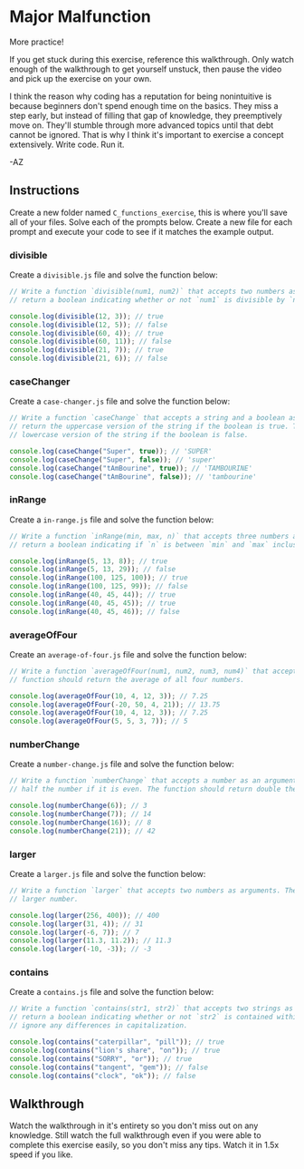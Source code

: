 # Major Malfunction

More practice!

If you get stuck during this exercise, reference this walkthrough. Only watch enough of the
walkthrough to get yourself unstuck, then pause the video and pick up the exercise on your own.

I think the reason why coding has a reputation for being nonintuitive is because beginners don't
spend enough time on the basics. They miss a step early, but instead of filling that gap of
knowledge, they preemptively move on. They'll stumble through more advanced topics until that debt
cannot be ignored. That is why I think it's important to exercise a concept extensively. Write code.
Run it.

-AZ

## Instructions

Create a new folder named `C_functions_exercise`, this is where you'll save all of your files. Solve
each of the prompts below. Create a new file for each prompt and execute your code to see if it
matches the example output.

### divisible

Create a `divisible.js` file and solve the function below:

```js
// Write a function `divisible(num1, num2)` that accepts two numbers as arguments. The function should
// return a boolean indicating whether or not `num1` is divisible by `num2`.

console.log(divisible(12, 3)); // true
console.log(divisible(12, 5)); // false
console.log(divisible(60, 4)); // true
console.log(divisible(60, 11)); // false
console.log(divisible(21, 7)); // true
console.log(divisible(21, 6)); // false
```

### caseChanger

Create a `case-changer.js` file and solve the function below:

```js
// Write a function `caseChange` that accepts a string and a boolean as arguments. The function should
// return the uppercase version of the string if the boolean is true. The function should return the
// lowercase version of the string if the boolean is false.

console.log(caseChange("Super", true)); // 'SUPER'
console.log(caseChange("Super", false)); // 'super'
console.log(caseChange("tAmBourine", true)); // 'TAMBOURINE'
console.log(caseChange("tAmBourine", false)); // 'tambourine'
```

### inRange

Create a `in-range.js` file and solve the function below:

```js
// Write a function `inRange(min, max, n)` that accepts three numbers as arguments. The function should
// return a boolean indicating if `n` is between `min` and `max` inclusive.

console.log(inRange(5, 13, 8)); // true
console.log(inRange(5, 13, 29)); // false
console.log(inRange(100, 125, 100)); // true
console.log(inRange(100, 125, 99)); // false
console.log(inRange(40, 45, 44)); // true
console.log(inRange(40, 45, 45)); // true
console.log(inRange(40, 45, 46)); // false
```

### averageOfFour

Create an `average-of-four.js` file and solve the function below:

```js
// Write a function `averageOfFour(num1, num2, num3, num4)` that accepts four numbers as arguments. The
// function should return the average of all four numbers.

console.log(averageOfFour(10, 4, 12, 3)); // 7.25
console.log(averageOfFour(-20, 50, 4, 21)); // 13.75
console.log(averageOfFour(10, 4, 12, 3)); // 7.25
console.log(averageOfFour(5, 5, 3, 7)); // 5
```

### numberChange

Create a `number-change.js` file and solve the function below:

```js
// Write a function `numberChange` that accepts a number as an argument. The function should return
// half the number if it is even. The function should return double the number if it is odd.

console.log(numberChange(6)); // 3
console.log(numberChange(7)); // 14
console.log(numberChange(16)); // 8
console.log(numberChange(21)); // 42
```

### larger

Create a `larger.js` file and solve the function below:

```js
// Write a function `larger` that accepts two numbers as arguments. The function should return the
// larger number.

console.log(larger(256, 400)); // 400
console.log(larger(31, 4)); // 31
console.log(larger(-6, 7)); // 7
console.log(larger(11.3, 11.2)); // 11.3
console.log(larger(-10, -3)); // -3
```

### contains

Create a `contains.js` file and solve the function below:

```js
// Write a function `contains(str1, str2)` that accepts two strings as arguments. The function should
// return a boolean indicating whether or not `str2` is contained within `str1`. The function should
// ignore any differences in capitalization.

console.log(contains("caterpillar", "pill")); // true
console.log(contains("lion's share", "on")); // true
console.log(contains("SORRY", "or")); // true
console.log(contains("tangent", "gem")); // false
console.log(contains("clock", "ok")); // false
```


## Walkthrough

Watch the walkthrough in it's entirety so you don't miss out on any knowledge. Still watch the full
walkthrough even if you were able to complete this exercise easily, so you don't miss any tips.
Watch it in 1.5x speed if you like.

